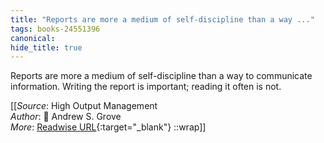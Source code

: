 ```yaml
---
title: "Reports are more a medium of self-discipline than a way ..."
tags: books-24551396
canonical: 
hide_title: true
---
```


Reports are more a medium of self-discipline than a way to communicate information. Writing the report is important; reading it often is not.


[[_Source_: High Output Management<br>
_Author_: 📕 Andrew S. Grove<br>
_More_: [Readwise URL](https://readwise.io/open/478843239){:target="_blank"}
::wrap]]